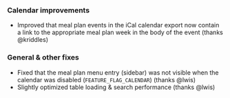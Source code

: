 ### Calendar improvements
- Improved that meal plan events in the iCal calendar export now contain a link to the appropriate meal plan week in the body of the event (thanks @kriddles)

### General & other fixes
- Fixed that the meal plan menu entry (sidebar) was not visible when the calendar was disabled (`FEATURE_FLAG_CALENDAR`) (thanks @lwis)
- Slightly optimized table loading & search performance (thanks @lwis)

